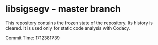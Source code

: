 # libsigsegv - master branch

This repository contains the frozen state of the repository.
Its history is cleared. It is used only for static code
analysis with Codacy.

Commit Time: 1712381739